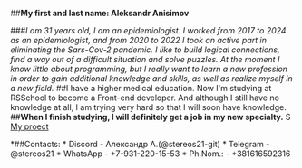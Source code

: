 

<!DOCTYPE  html>
<html lang="en">
<head>
    <meta charset="UTF-8">
    <meta http-equiv="X-UA-Compatible" content="IE=edge">
    <meta name="viewport" content="width=device-width, initial-scale=1.0">
    <title>CV</title>
</head>
<body>


##**My first and last name: Aleksandr Anisimov**

###*I am 31 years old, I am an epidemiologist. I worked from 2017 to 2024 as an epidemiologist, and from 2020 to 2022 I took an active part in eliminating the Sars-Cov-2 pandemic. I like to build logical connections, find a way out of a difficult situation and solve puzzles. At the moment I know little about programming, but I really want to learn a new profession in order to gain additional knowledge and skills, as well as realize myself in a new field.*
##I have a higher medical education.
Now I'm studying at RSSchool to become a Front-end developer. And although I still have no knowledge at all, I am trying very hard so that I will soon have knowledge.
##**When I finish studying, I will definitely get a job in my new specialty.**
S
[My proect]()

*##Contacts:
    * Discord - Александр А.(@stereos21-git)
    * Telegram - @stereos21
    * WhatsApp - +7-931-220-15-53
    * Ph.Nom.: - +381616592316

</body>
</html>